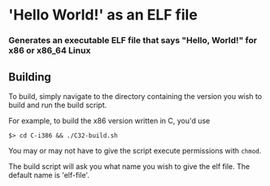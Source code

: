 # 'Hello World!' as an ELF file
### Generates an executable ELF file that says "Hello, World!" for x86 or x86_64 Linux

## Building

To build, simply navigate to the directory containing the version you wish to build and run the build script.

For example, to build the x86 version written in C, you'd use

```$> cd C-i386 && ./C32-build.sh```

You may or may not have to give the script execute permissions with `chmod`.

The build script will ask you what name you wish to give the elf file. The default name is 'elf-file'.
